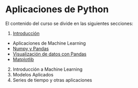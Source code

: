 # Aplicaciones de Python

El contenido del curso se divide en las siguientes secciones:

1. [Introducción](https://github.com/camiloyatet/Python-Aplicado/tree/master/1.%20Introduccion)

* Aplicaciones de Machine Learning
* [Numpy y Pandas](https://github.com/camiloyatet/Python-Aplicado/blob/master/1.%20Introduccion/Librerias%20de%20Python.ipynb)
* [Visualización de datos con Pandas](https://github.com/camiloyatet/Python-Aplicado/blob/master/1.%20Introduccion/Visualizacion%20de%20datos%20con%20Pandas.ipynb)
* [Matplotlib](https://github.com/camiloyatet/Python-Aplicado/blob/master/1.%20Introduccion/Matplotlib.ipynb)

2. Introducción a Machine Learning
3. Modelos Aplicados
4. Series de tiempo y otras aplicaciones

